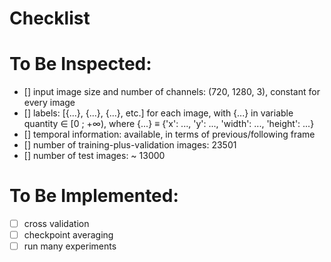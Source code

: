 # Checklist

# To Be Inspected:
- [] input image size and number of channels: (720, 1280, 3), constant for every image
- [] labels: [{...}, {...}, {...}, etc.] for each image, with {...} in variable quantity ∈ [0 ; +∞), where {...} ≡ {'x': ..., 'y': ..., 'width': ..., 'height': ...}
- [] temporal information: available, in terms of previous/following frame
- [] number of training-plus-validation images: 23501
- [] number of test images: ~ 13000

# To Be Implemented:
- [ ] cross validation
- [ ] checkpoint averaging
- [ ] run many experiments
